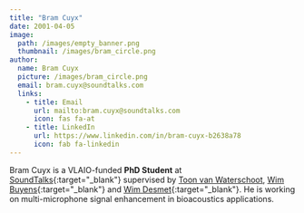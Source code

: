 ```yaml
---
title: "Bram Cuyx"
date: 2001-04-05
image: 
  path: /images/empty_banner.png
  thumbnail: /images/bram_circle.png
author:
  name: Bram Cuyx
  picture: /images/bram_circle.png
  email: bram.cuyx@soundtalks.com
  links:
    - title: Email
      url: mailto:bram.cuyx@soundtalks.com
      icon: fas fa-at    
    - title: LinkedIn
      url: https://www.linkedin.com/in/bram-cuyx-b2638a78
      icon: fab fa-linkedin
---
```


Bram Cuyx is a VLAIO-funded **PhD Student** at [SoundTalks](https://www.soundtalks.com){:target="_blank"} supervised by [Toon van Waterschoot](toon_vanwaterschoot), [Wim Buyens](https://scholar.google.be/citations?user=UjW3yEIAAAAJ&hl=nl){:target="_blank"} and [Wim Desmet](https://www.mech.kuleuven.be/en/mod/people/00011973){:target="_blank"}. He is working on multi-microphone signal enhancement in bioacoustics applications.
